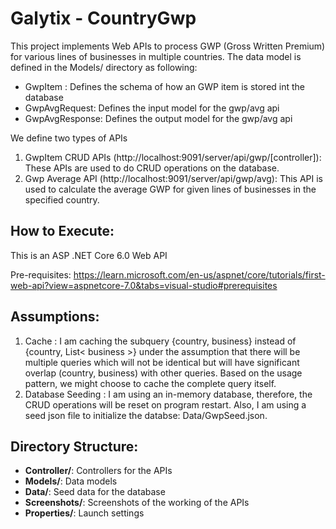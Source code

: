 # Galytix - CountryGwp
This project implements Web APIs to process GWP (Gross Written Premium) for various lines of businesses in multiple countries. 
The data model is defined in the Models/ directory as following:
* GwpItem : Defines the schema of how an GWP item is stored int the database
* GwpAvgRequest: Defines the input model for the gwp/avg api
* GwpAvgResponse: Defines the output model for the gwp/avg api

We define two types of APIs
1. GwpItem CRUD APIs (http://localhost:9091/server/api/gwp/[controller]): These APIs are used to do CRUD operations on the database.
2. Gwp Average API (http://localhost:9091/server/api/gwp/avg): This API is used to calculate the average GWP for given lines of businesses in the specified country.

## How to Execute:
This is an ASP .NET Core 6.0 Web API

Pre-requisites:
https://learn.microsoft.com/en-us/aspnet/core/tutorials/first-web-api?view=aspnetcore-7.0&tabs=visual-studio#prerequisites

## Assumptions:
1. Cache : I am caching the subquery {country, business} instead of {country, List< business >} under the assumption that there will be multiple queries which will not be identical but will have significant overlap (country, business) with other queries. Based on the usage pattern, we might choose to cache the complete query itself.
2. Database Seeding : I am using an in-memory database, therefore, the CRUD operations will be reset on program restart. Also, I am using a seed json file to initialize the databse: Data/GwpSeed.json.

## Directory Structure:
* __Controller/__: Controllers for the APIs
* __Models/__: Data models
* __Data/__: Seed data for the database
* __Screenshots/__: Screenshots of the working of the APIs
* __Properties/__: Launch settings